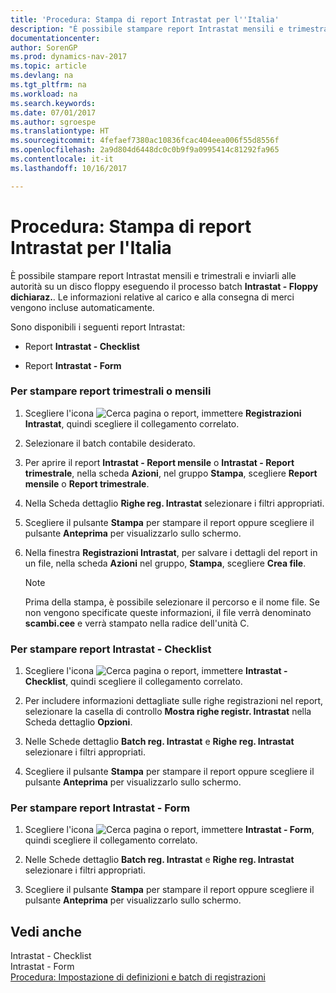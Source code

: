 ```yaml
---
title: 'Procedura: Stampa di report Intrastat per l''Italia'
description: "È possibile stampare report Intrastat mensili e trimestrali e inviarli alle autorità su un disco floppy eseguendo il processo batch **Intrastat - Floppy dichiaraz.**. Le informazioni relative al carico e alla consegna di merci vengono incluse automaticamente."
documentationcenter: 
author: SorenGP
ms.prod: dynamics-nav-2017
ms.topic: article
ms.devlang: na
ms.tgt_pltfrm: na
ms.workload: na
ms.search.keywords: 
ms.date: 07/01/2017
ms.author: sgroespe
ms.translationtype: HT
ms.sourcegitcommit: 4fefaef7380ac10836fcac404eea006f55d8556f
ms.openlocfilehash: 2a9d804d6448dc0c0b9f9a0995414c81292fa965
ms.contentlocale: it-it
ms.lasthandoff: 10/16/2017

---
```

# <a name="how-to-print-intrastat-reports-for-italy"></a>Procedura: Stampa di report Intrastat per l'Italia
È possibile stampare report Intrastat mensili e trimestrali e inviarli alle autorità su un disco floppy eseguendo il processo batch **Intrastat - Floppy dichiaraz.**. Le informazioni relative al carico e alla consegna di merci vengono incluse automaticamente.  
  
 Sono disponibili i seguenti report Intrastat:  
  
-   Report **Intrastat - Checklist**  
  
-   Report **Intrastat - Form**  
  
### <a name="to-print-quarterly-or-monthly-reports"></a>Per stampare report trimestrali o mensili  
  
1.  Scegliere l'icona ![Cerca pagina o report](media/ui-search/search_small.png "Cerca pagina o report"), immettere **Registrazioni Intrastat**, quindi scegliere il collegamento correlato.  
  
2.  Selezionare il batch contabile desiderato.  
  
3.  Per aprire il report **Intrastat - Report mensile** o **Intrastat - Report trimestrale**, nella scheda **Azioni**, nel gruppo **Stampa**, scegliere **Report mensile** o **Report trimestrale**.  
  
4.  Nella Scheda dettaglio **Righe reg. Intrastat** selezionare i filtri appropriati.  
  
5.  Scegliere il pulsante **Stampa** per stampare il report oppure scegliere il pulsante **Anteprima** per visualizzarlo sullo schermo.  
  
6.  Nella finestra **Registrazioni Intrastat**, per salvare i dettagli del report in un file, nella scheda **Azioni** nel gruppo, **Stampa**, scegliere **Crea file**.  
  
    > [!NOTE]  
    >  Prima della stampa, è possibile selezionare il percorso e il nome file. Se non vengono specificate queste informazioni, il file verrà denominato **scambi.cee** e verrà stampato nella radice dell'unità C.  
  
### <a name="to-print-intrastat---checklist-reports"></a>Per stampare report Intrastat - Checklist  
  
1.  Scegliere l'icona ![Cerca pagina o report](media/ui-search/search_small.png "Cerca pagina o report"), immettere **Intrastat - Checklist**, quindi scegliere il collegamento correlato.  
  
2.  Per includere informazioni dettagliate sulle righe registrazioni nel report, selezionare la casella di controllo **Mostra righe registr. Intrastat** nella Scheda dettaglio **Opzioni**.  
  
3.  Nelle Schede dettaglio **Batch reg. Intrastat** e **Righe reg. Intrastat** selezionare i filtri appropriati.  
  
4.  Scegliere il pulsante **Stampa** per stampare il report oppure scegliere il pulsante **Anteprima** per visualizzarlo sullo schermo.  
  
### <a name="to-print-intrastat---form-reports"></a>Per stampare report Intrastat - Form  
  
1.  Scegliere l'icona ![Cerca pagina o report](media/ui-search/search_small.png "Cerca pagina o report"), immettere **Intrastat - Form**, quindi scegliere il collegamento correlato.  
  
2.  Nelle Schede dettaglio **Batch reg. Intrastat** e **Righe reg. Intrastat** selezionare i filtri appropriati.  
  
3.  Scegliere il pulsante **Stampa** per stampare il report oppure scegliere il pulsante **Anteprima** per visualizzarlo sullo schermo.  
  
## <a name="see-also"></a>Vedi anche  
 Intrastat - Checklist   
 Intrastat - Form   
 [Procedura: Impostazione di definizioni e batch di registrazioni](how-to-set-up-journal-templates-and-batches.md)
